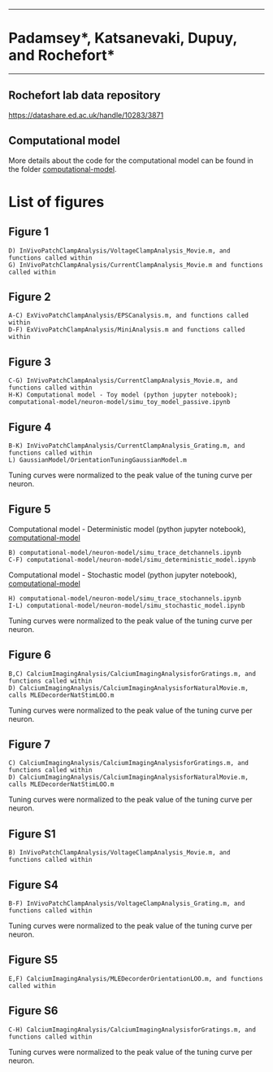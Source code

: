------------------------------  
# Padamsey*, Katsanevaki, Dupuy, and Rochefort* 
------------------------------ 

## Rochefort lab data repository

https://datashare.ed.ac.uk/handle/10283/3871

## Computational model

More details about the code for the computational model can be found in the folder [computational-model](computational-model).

# List of figures

## Figure 1

    D) InVivoPatchClampAnalysis/VoltageClampAnalysis_Movie.m, and functions called within
    G) InVivoPatchClampAnalysis/CurrentClampAnalysis_Movie.m and functions called within
    
## Figure 2

    A-C) ExVivoPatchClampAnalysis/EPSCanalysis.m, and functions called within
    D-F) ExVivoPatchClampAnalysis/MiniAnalysis.m and functions called within

## Figure 3

    C-G) InVivoPatchClampAnalysis/CurrentClampAnalysis_Movie.m, and functions called within
    H-K) Computational model - Toy model (python jupyter notebook); computational-model/neuron-model/simu_toy_model_passive.ipynb

## Figure 4

    B-K) InVivoPatchClampAnalysis/CurrentClampAnalysis_Grating.m, and functions called within
    L) GaussianModel/OrientationTuningGaussianModel.m
Tuning curves were normalized to the peak value of the tuning curve per neuron.
## Figure 5

Computational model - Deterministic model (python jupyter notebook), [computational-model](computational-model)

    B) computational-model/neuron-model/simu_trace_detchannels.ipynb
    C-F) computational-model/neuron-model/simu_deterministic_model.ipynb
    
Computational model - Stochastic model (python jupyter notebook), [computational-model](computational-model)

    H) computational-model/neuron-model/simu_trace_stochannels.ipynb
    I-L) computational-model/neuron-model/simu_stochastic_model.ipynb
Tuning curves were normalized to the peak value of the tuning curve per neuron.
## Figure 6

    B,C) CalciumImagingAnalysis/CalciumImagingAnalysisforGratings.m, and functions called within
    D) CalciumImagingAnalysis/CalciumImagingAnalysisforNaturalMovie.m, calls MLEDecorderNatStimLOO.m 
Tuning curves were normalized to the peak value of the tuning curve per neuron.    
## Figure 7

    C) CalciumImagingAnalysis/CalciumImagingAnalysisforGratings.m, and functions called within
    D) CalciumImagingAnalysis/CalciumImagingAnalysisforNaturalMovie.m, calls MLEDecorderNatStimLOO.m 
Tuning curves were normalized to the peak value of the tuning curve per neuron.    
## Figure S1 

    B) InVivoPatchClampAnalysis/VoltageClampAnalysis_Movie.m, and functions called within
    
## Figure S4

    B-F) InVivoPatchClampAnalysis/VoltageClampAnalysis_Grating.m, and functions called within
Tuning curves were normalized to the peak value of the tuning curve per neuron.    
## Figure S5

    E,F) CalciumImagingAnalysis/MLEDecorderOrientationLOO.m, and functions called within
    
## Figure S6

    C-H) CalciumImagingAnalysis/CalciumImagingAnalysisforGratings.m, and functions called within
Tuning curves were normalized to the peak value of the tuning curve per neuron.

